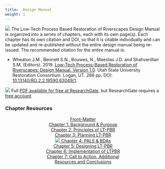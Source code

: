 ```yaml
---
title:  Design Manual
weight: 1
---
```


<a href="http://dx.doi.org/10.13140/RG.2.2.19590.63049/1"><img class="float-right" src="{{ site.baseurl }}/assets/images/covers/Manual_Tilted_150.png"></a> The Low-Tech Process Based Restoration of Riverscapes Design Manual is organized into a series of chapters, each with its own page(s). Each chapter has its own citation and DOI, so that it is citable individually and can be updated and re-published without the entire design manual being re-issued. The recommended citation for the entire manual is:

- <a href="http://dx.doi.org/10.13140/RG.2.2.19590.63049/1"><i class="fa fa-file-pdf-o" aria-hidden="true"></i></a> Wheaton J.M., Bennett S.N., Bouwes, N., Maestas J.D. and Shahverdian S.M. (Editors). 2019. [Low-Tech Process-Based Restoration of Riverscapes: Design Manual. Version 1.0](http://dx.doi.org/10.13140/RG.2.2.19590.63049/1). Utah State University Restoration Consortium. Logan, UT. 286 pp. DOI: [10.13140/RG.2.2.19590.63049/1](http://dx.doi.org/10.13140/RG.2.2.19590.63049/1).

<a href="http://dx.doi.org/10.13140/RG.2.2.19590.63049/1"><img class="float-right" src="{{ site.baseurl}}/assets/images/RG.png"></a> Full [PDF available for free at ResearchGate](http://dx.doi.org/10.13140/RG.2.2.19590.63049/1), but ResearchGate requires a [free account](https://www.researchgate.net/signup.SignUp.html?hdrsu=1).

### Chapter Resources



<div class="row small-up-2 medium-up-2 large-up-1" align="center" style="width:50%; margin: auto">
  <a href="{{ site.baseurl }}/manual/frontmatter">
    <div class="column column-block hollow button">
	    <i class="fa fa-first-order" aria-hidden="true"></i>  Front-Matter 
    </div>
  </a>
  <a href="{{ site.baseurl }}/manual/chap01">
    <div class="column column-block hollow button">
	   <i class="fa fa-file" aria-hidden="true"></i> Chapter 1:  Background & Purpose 
    </div>
  </a>
  <a href="{{ site.baseurl }}/manual/chap02">
    <div class="column column-block hollow button">
	    <i class="fa fa-check" aria-hidden="true"></i> Chapter 2: Principles of LT-PBR
    </div>
  </a>
  <a href="{{ site.baseurl }}/manual/chap03">
    <div class="column column-block hollow button">
	    <i class="fa fa-chain-broken" aria-hidden="true"></i> Chapter 3: Planning LT-PBR <i class="fa fa-tachomater" aria-hidden="true"></i>
    </div>
  </a>
  <a href="{{ site.baseurl }}/manual/chap04">
    <div class="column column-block hollow button">
      <img src="{{ site.baseurl }}/assets/images/PBR-LT_round_30.png">  Chapter 4: PALS & BDAs
    </div>
  </a>
  <a href="{{ site.baseurl }}/manual/chap05">
    <div class="column column-block hollow button">
	    <i class="fa fa-address-card" aria-hidden="true"></i> Chapter 5: Designing LT-PBR
    </div>
  </a>
  <a href="{{ site.baseurl }}/manual/chap06">
    <div class="column column-block hollow button">
      <i class="fa fa-cogs" aria-hidden="true"></i> Chapter 6: Implementation of LTPBR
 </div>
 </a>
  <a href="{{ site.baseurl }}/manual/chap07">
  <div class="column column-block hollow button">
    <i class="fa fa-certificate" aria-hidden="true"></i>  Chapter 7:  Call to Action, Additional Resources and Conclusions
  </div></a>
</div>
